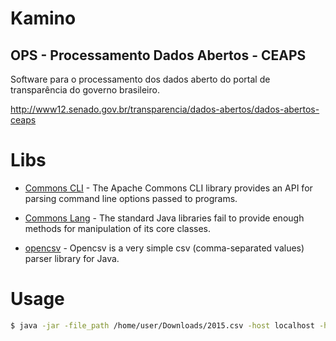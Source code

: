 # Kamino
## OPS - Processamento Dados Abertos - CEAPS

Software para o processamento dos dados aberto do portal de transparência do governo brasileiro.

http://www12.senado.gov.br/transparencia/dados-abertos/dados-abertos-ceaps


# Libs
* [Commons CLI] - The Apache Commons CLI library provides an API for parsing command line options passed to programs.
* [Commons Lang] - The standard Java libraries fail to provide enough methods for manipulation of its core classes.
* [opencsv] - Opencsv is a very simple csv (comma-separated values) parser library for Java.


   [Commons CLI]: <https://commons.apache.org/proper/commons-cli/>
   [Commons Lang]: <https://commons.apache.org/proper/commons-lang/>
   [opencsv]: <http://opencsv.sourceforge.net/>

# Usage
```sh
$ java -jar -file_path /home/user/Downloads/2015.csv -host localhost -host_port 3306 -schema ops_kamino -user root -user_pass mypass
```
